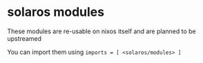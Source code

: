 # solaros modules

These modules are re-usable on nixos itself and are planned to be upstreamed

You can import them using `imports = [ <solaros/modules> ]`
